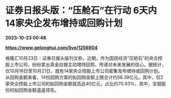 # 证券日报头版：“压舱石”在行动 6天内14家央企发布增持或回购计划

**2023-10-23 00:48**

**https://www.gelonghui.com/live/1256904**

格隆汇10月23日｜证券日报头版刊文称，近期，作为国民经济“压舱石”的央企控股上市公司，纷纷拿出真金白银主动增持回购，传递对未来发展的信心。据统计，仅10月16日至10月21日，就有14家央企控股上市公司密集发布增持或回购计划。从回购金额来看，14份回购方案的拟回购金额上限合计约56.39亿元。其中，仅2家央企控股上市公司的拟回购金额就高达40亿元，占比约70.93%，其中，宝钢股份的拟回购金额遥遥领先。